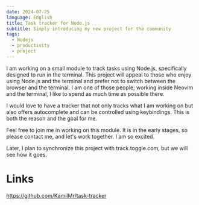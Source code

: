 ```yaml
---
date: 2024-07-25
language: English
title: Task tracker for Node.js
subtitle: Simply introducing my new project for the community
tags:
  - Nodejs
  - productivity
  - project
---
```


 I am working on a small module to track tasks using Node.js, specifically designed to run in the terminal. This project will appeal to those who enjoy using Node.js and the terminal and prefer not to switch between the browser and the terminal. I am one of those people; working inside Neovim and the terminal, I like to spend as much time as possible there.

I would love to have a tracker that not only tracks what I am working on but also offers autocomplete and can be controlled using keybindings. This is both the reason and the goal for me.

Feel free to join me in working on this module. It is in the early stages, so please contact me, and let's work together. I am so excited.

Later, I plan to synchronize this project with track.toggle.com, but we will see how it goes.
# Links
https://github.com/KamilMr/task-tracker

